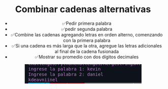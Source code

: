 <h1 align="center">Combinar cadenas alternativas</h1>

<ul>
  <li align="center">✅Pedir primera palabra</li>
  <li align="center">✅pedir segunda palabra</li>
  <li align="center">✅Combine las cadenas agregando letras en orden alterno, comenzando con la primera palabra</li>
  <li align="center">✅Si una cadena es más larga que la otra, agregue las letras adicionales al final de la cadena fusionada</li>
  <li align="center">✅Mostrar su promedio con dos dígitos decimales</li>
</ul>

<p align="center">
  <img src="resultado.png" alt="Resultado del Programa">
</p>
